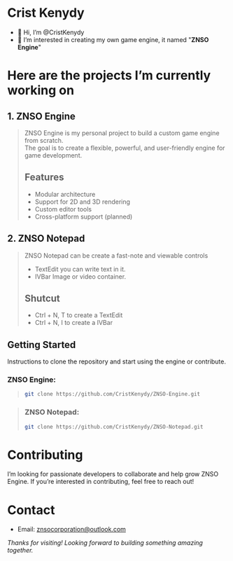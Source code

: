 # Crist Kenydy

- 👋 Hi, I’m @CristKenydy  
- 👀 I’m interested in creating my own game engine, it named "**ZNSO Engine**"

# Here are the projects I’m currently working on

## 1. ZNSO Engine
> 
> ZNSO Engine is my personal project to build a custom game engine from scratch.  
> The goal is to create a flexible, powerful, and user-friendly engine for game development.
> 
> ## Features
> 
> - Modular architecture  
> - Support for 2D and 3D rendering  
> - Custom editor tools  
> - Cross-platform support (planned)  

## 2. ZNSO Notepad
>
> ZNSO Notepad can be create a fast-note and viewable controls
> * TextEdit               you can write text in it.
> * IVBar                  Image or video container.
>
> ## Shutcut
>
> - Ctrl + N, T to create a TextEdit
> - Ctrl + N, I to create a IVBar

## Getting Started

Instructions to clone the repository and start using the engine or contribute.

### ZNSO Engine:
> ```bash
> git clone https://github.com/CristKenydy/ZNSO-Engine.git
> ```

> ### ZNSO Notepad:
> ```bash
> git clone https://github.com/CristKenydy/ZNSO-Notepad.git
> ```
# Contributing

I’m looking for passionate developers to collaborate and help grow ZNSO Engine.
If you’re interested in contributing, feel free to reach out!

# Contact
- Email: znsocorporation@outlook.com
  
_Thanks for visiting! Looking forward to building something amazing together._
